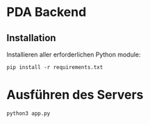# PDA Backend

## Installation
Installieren aller erforderlichen Python module:
```
pip install -r requirements.txt
```

# Ausführen des Servers
```
python3 app.py
```
